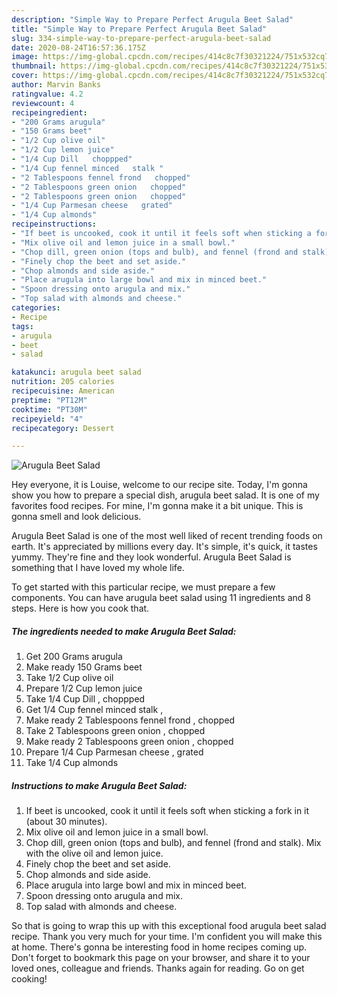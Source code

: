 ```yaml
---
description: "Simple Way to Prepare Perfect Arugula Beet Salad"
title: "Simple Way to Prepare Perfect Arugula Beet Salad"
slug: 334-simple-way-to-prepare-perfect-arugula-beet-salad
date: 2020-08-24T16:57:36.175Z
image: https://img-global.cpcdn.com/recipes/414c8c7f30321224/751x532cq70/arugula-beet-salad-recipe-main-photo.jpg
thumbnail: https://img-global.cpcdn.com/recipes/414c8c7f30321224/751x532cq70/arugula-beet-salad-recipe-main-photo.jpg
cover: https://img-global.cpcdn.com/recipes/414c8c7f30321224/751x532cq70/arugula-beet-salad-recipe-main-photo.jpg
author: Marvin Banks
ratingvalue: 4.2
reviewcount: 4
recipeingredient:
- "200 Grams arugula"
- "150 Grams beet"
- "1/2 Cup olive oil"
- "1/2 Cup lemon juice"
- "1/4 Cup Dill   choppped"
- "1/4 Cup fennel minced   stalk "
- "2 Tablespoons fennel frond   chopped"
- "2 Tablespoons green onion   chopped"
- "2 Tablespoons green onion   chopped"
- "1/4 Cup Parmesan cheese   grated"
- "1/4 Cup almonds"
recipeinstructions:
- "If beet is uncooked, cook it until it feels soft when sticking a fork in it (about 30 minutes)."
- "Mix olive oil and lemon juice in a small bowl."
- "Chop dill, green onion (tops and bulb), and fennel (frond and stalk). Mix with the olive oil and lemon juice."
- "Finely chop the beet and set aside."
- "Chop almonds and side aside."
- "Place arugula into large bowl and mix in minced beet."
- "Spoon dressing onto arugula and mix."
- "Top salad with almonds and cheese."
categories:
- Recipe
tags:
- arugula
- beet
- salad

katakunci: arugula beet salad 
nutrition: 205 calories
recipecuisine: American
preptime: "PT12M"
cooktime: "PT30M"
recipeyield: "4"
recipecategory: Dessert

---
```



![Arugula Beet Salad](https://img-global.cpcdn.com/recipes/414c8c7f30321224/751x532cq70/arugula-beet-salad-recipe-main-photo.jpg)

Hey everyone, it is Louise, welcome to our recipe site. Today, I'm gonna show you how to prepare a special dish, arugula beet salad. It is one of my favorites food recipes. For mine, I'm gonna make it a bit unique. This is gonna smell and look delicious.

Arugula Beet Salad is one of the most well liked of recent trending foods on earth. It's appreciated by millions every day. It's simple, it's quick, it tastes yummy. They're fine and they look wonderful. Arugula Beet Salad is something that I have loved my whole life.




To get started with this particular recipe, we must prepare a few components. You can have arugula beet salad using 11 ingredients and 8 steps. Here is how you cook that.

<!--inarticleads1-->

##### The ingredients needed to make Arugula Beet Salad:

1. Get 200 Grams arugula
1. Make ready 150 Grams beet
1. Take 1/2 Cup olive oil
1. Prepare 1/2 Cup lemon juice
1. Take 1/4 Cup Dill ,  choppped
1. Get 1/4 Cup fennel minced   stalk ,
1. Make ready 2 Tablespoons fennel frond ,  chopped
1. Take 2 Tablespoons green onion ,  chopped
1. Make ready 2 Tablespoons green onion ,  chopped
1. Prepare 1/4 Cup Parmesan cheese ,  grated
1. Take 1/4 Cup almonds




<!--inarticleads2-->

##### Instructions to make Arugula Beet Salad:

1. If beet is uncooked, cook it until it feels soft when sticking a fork in it (about 30 minutes).
1. Mix olive oil and lemon juice in a small bowl.
1. Chop dill, green onion (tops and bulb), and fennel (frond and stalk). Mix with the olive oil and lemon juice.
1. Finely chop the beet and set aside.
1. Chop almonds and side aside.
1. Place arugula into large bowl and mix in minced beet.
1. Spoon dressing onto arugula and mix.
1. Top salad with almonds and cheese.




So that is going to wrap this up with this exceptional food arugula beet salad recipe. Thank you very much for your time. I'm confident you will make this at home. There's gonna be interesting food in home recipes coming up. Don't forget to bookmark this page on your browser, and share it to your loved ones, colleague and friends. Thanks again for reading. Go on get cooking!
